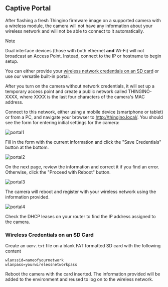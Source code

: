 ## Captive Portal

After flashing a fresh Thingino firmware image on a supported camera with a wireless module, the camera will not have any information about your wireless network and will not be able to connect to it automatically.

> [!NOTE]
> Dual interface devices (those with both ethernet __and__ Wi-Fi) will not broadcast an Access Point.  Instead, connect to the IP or hostname to begin setup.

You can either provide your [wireless network credentials on an SD card](https://github.com/themactep/thingino-firmware/wiki/Configuring-Wi%E2%80%90Fi-Access#wireless-credentials-on-an-sd-card) or use our versatile built-in portal.

After you turn on the camera without network credentials, it will set up a temporary access point and create a public network called THINGINO-XXXX, where XXXX is the last four characters of the camera's MAC address.

Connect to this network, either using a mobile device (smartphone or tablet) or from a PC, and navigate your browser to http://thingino.local/. You should see the form for entering initial settings for the camera:

![portal1](https://github.com/user-attachments/assets/d0bcd753-c2e5-4694-8db8-bc086dfdc672)

Fill in the form with the current information and click the "Save Credentials" button at the bottom.

![portal2](https://github.com/user-attachments/assets/8ac87448-702e-4eb1-9ecc-08d62179bfa4)

On the next page, review the information and correct it if you find an error. Otherwise, click the "Proceed with Reboot" button.

![portal3](https://github.com/user-attachments/assets/15d0b12a-679d-45d2-a7d3-c71db9a159ab)

The camera will reboot and register with your wireless network using the information provided.

![portal4](https://github.com/user-attachments/assets/70dbeca8-f2e3-4c55-af06-d82148c61adf)

Check the DHCP leases on your router to find the IP address assigned to the camera.


### Wireless Credentials on an SD Card

Create an `uenv.txt` file on a blank FAT formatted SD card with the following content

```
wlanssid=nameofyournetwork
wlanpass=yourwirelessnetworkpass
```

Reboot the camera with the card inserted. The information provided will be added to the environment and reused to log on to the wireless network.


